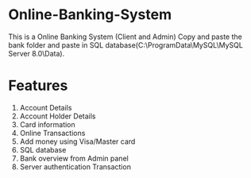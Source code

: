 # Online-Banking-System
This is a Online Banking System (Client and Admin)
Copy and paste the bank folder and paste in SQL database(C:\ProgramData\MySQL\MySQL Server 8.0\Data).

# Features
1. Account Details
2. Account Holder Details
3. Card information
4. Online Transactions
5. Add money using Visa/Master card
6. SQL database
7. Bank overview from Admin panel
8. Server authentication  Transaction
